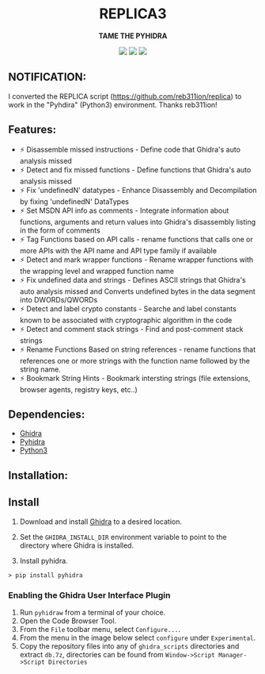 <h1 align="center"> REPLICA3 </h1>
<div align="center">
<!--  <img src="logo.png" alt="Example" width="300" height="150">  -->
  <p>
  <strong>
  TAME THE PYHIDRA
  </strong>
 </p>
</div>
<div align="center">
  <!-- Crates version -->
  <a >
    <img src="https://img.shields.io/badge/version-v1.0.0-green.svg"
  </a>
  <a >
    <img src="https://img.shields.io/badge/license-MIT-blue.svg"
  </a>
  <a >
    <img src="https://img.shields.io/badge/Features-11-red.svg"
  </a>
  </a>
</div>

## NOTIFICATION:

I converted the REPLICA script (https://github.com/reb311ion/replica) to work in the "Pyhdira" (Python3) environment. Thanks reb311ion! 

## Features:

- ⚡ Disassemble missed instructions - Define code that Ghidra's auto analysis missed
- ⚡ Detect and fix missed functions - Define functions that Ghidra's auto analysis missed
- ⚡ Fix 'undefinedN' datatypes - Enhance Disassembly and Decompilation by fixing 
        'undefinedN' DataTypes 
- ⚡ Set MSDN API info as comments - Integrate information about functions, arguments
        and return values into Ghidra's disassembly listing in the form of comments
- ⚡ Tag Functions based on API calls - rename functions that calls one or more APIs with
        the API name and API type family if available
- ⚡ Detect and mark wrapper functions - Rename wrapper functions with the wrapping
        level and wrapped function name 
- ⚡ Fix undefined data and strings - Defines ASCII strings that Ghidra's auto analysis 
        missed and Converts undefined bytes in the data segment into DWORDs/QWORDs 
- ⚡ Detect and label crypto constants - Searche and label constants known to be associated
        with cryptographic algorithm in the code
- ⚡ Detect and comment stack strings - Find and post-comment stack strings 
- ⚡ Rename Functions Based on string references - rename functions that references one
        or more strings with the function name followed by the string name.
- ⚡ Bookmark String Hints - Bookmark intersting strings (file extensions, browser agents, registry keys, etc..)

## Dependencies:
- [Ghidra](https://github.com/NationalSecurityAgency/ghidra)
- [Pyhidra](https://github.com/dod-cyber-crime-center/pyhidra)
- [Python3](https://www.python.org/downloads/)


## Installation:
## Install

1. Download and install [Ghidra](https://github.com/NationalSecurityAgency/ghidra/releases) to a desired location.

1. Set the `GHIDRA_INSTALL_DIR` environment variable to point to the directory where Ghidra is installed.

1. Install pyhidra.

```console
> pip install pyhidra
```
### Enabling the Ghidra User Interface Plugin

1. Run `pyhidraw` from a terminal of your choice.
2. Open the Code Browser Tool.
3. From the `File` toolbar menu, select `Configure...`.
4. From the menu in the image below select `configure` under `Experimental`.
5. Copy the repository files into any of `ghidra_scripts` directories and extract `db.7z`, directories can be found from `Window->Script Manager->Script Directories`
